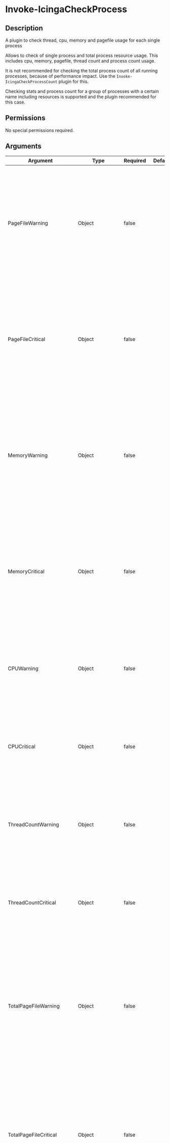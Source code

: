 # Invoke-IcingaCheckProcess

## Description

A plugin to check thread, cpu, memory and pagefile usage for each single process

Allows to check of single process and total process resource usage. This includes
cpu, memory, pagefile, thread count and process count usage.

It is not recommended for checking the total process count of all running processes, because of performance
impact. Use the `Invoke-IcingaCheckProcessCount` plugin for this.

Checking stats and process count for a group of processes with a certain name including resources is supported
and the plugin recommended for this case.

## Permissions

No special permissions required.

## Arguments

| Argument | Type | Required | Default | Description |
| ---      | ---  | ---      | ---     | ---         |
| PageFileWarning | Object | false |  | Compares each single process page file usage against the given threshold. Will throw warning if exceeded.<br /> Supports % unit to compare the process page file usage for the entire page file space available.<br /> <br /> Follows the Icinga Plugin threshold guidelines. |
| PageFileCritical | Object | false |  | Compares each single process page file usage against the given threshold. Will throw critical if exceeded.<br /> Supports % unit to compare the process page file usage for the entire page file space available.<br /> <br /> Follows the Icinga Plugin threshold guidelines. |
| MemoryWarning | Object | false |  | Compares each single process memory usage against the given threshold. Will throw warning if exceeded.<br /> Supports % unit to compare the process memory usage for the entire memory space available.<br /> <br /> Follows the Icinga Plugin threshold guidelines. |
| MemoryCritical | Object | false |  | Compares each single process memory usage against the given threshold. Will throw critical if exceeded.<br /> Supports % unit to compare the process memory usage for the entire memory space available.<br /> <br /> Follows the Icinga Plugin threshold guidelines. |
| CPUWarning | Object | false |  | Compares each single process cpu usage against the given threshold. Will throw warning if exceeded.<br /> <br /> Follows the Icinga Plugin threshold guidelines. |
| CPUCritical | Object | false |  | Compares each single process cpu usage against the given threshold. Will throw critical if exceeded.<br /> <br /> Follows the Icinga Plugin threshold guidelines. |
| ThreadCountWarning | Object | false |  | Compares each single process thread usage against the given threshold. Will throw warning if exceeded.<br /> <br /> Follows the Icinga Plugin threshold guidelines. |
| ThreadCountCritical | Object | false |  | Compares each single process thread usage against the given threshold. Will throw critical if exceeded.<br /> <br /> Follows the Icinga Plugin threshold guidelines. |
| TotalPageFileWarning | Object | false |  | Compares page file usage for all processes with the same name against the given threshold. Will throw warning if exceeded.<br /> Supports % unit to compare the total process page file usage for the entire page file space available.<br /> <br /> Follows the Icinga Plugin threshold guidelines. |
| TotalPageFileCritical | Object | false |  | Compares page file usage for all processes with the same name against the given threshold. Will throw critical if exceeded.<br /> Supports % unit to compare the total process page file usage for the entire page file space available.<br /> <br /> Follows the Icinga Plugin threshold guidelines. |
| TotalMemoryWarning | Object | false |  | Compares memory usage for all processes with the same name against the given threshold. Will throw warning if exceeded.<br /> Supports % unit to compare the total process memory usage for the entire memory space available.<br /> <br /> Follows the Icinga Plugin threshold guidelines. |
| TotalMemoryCritical | Object | false |  | Compares memory usage for all processes with the same name against the given threshold. Will throw critical if exceeded.<br /> Supports % unit to compare the total process memory usage for the entire memory space available.<br /> <br /> Follows the Icinga Plugin threshold guidelines. |
| TotalCPUWarning | Object | false |  | Compares cpu usage for all processes with the same name against the given threshold. Will throw warning if exceeded.<br /> <br /> Follows the Icinga Plugin threshold guidelines. |
| TotalCPUCritical | Object | false |  | Compares cpu usage for all processes with the same name against the given threshold. Will throw critical if exceeded.<br /> <br /> Follows the Icinga Plugin threshold guidelines. |
| TotalThreadCountWarning | Object | false |  | Compares thread usage for all processes with the same name against the given threshold. Will throw warning if exceeded.<br /> <br /> Follows the Icinga Plugin threshold guidelines. |
| TotalThreadCountCritical | Object | false |  | Compares thread usage for all processes with the same name against the given threshold. Will throw critical if exceeded.<br /> <br /> Follows the Icinga Plugin threshold guidelines. |
| TotalProcessCountWarning | Object | false |  | Compares process count for all processes with the same name against the given threshold. Will throw warning if exceeded.<br /> <br /> Follows the Icinga Plugin threshold guidelines. |
| TotalProcessCountCritical | Object | false |  | Compares process count for all processes with the same name against the given threshold. Will throw critical if exceeded.<br /> <br /> Follows the Icinga Plugin threshold guidelines. |
| Process | Array | false | @() | Allows to filter for a list of processes with a given name. Use the process name without file ending, like '.exe'. |
| OverrideNotFound | String | false | Unknown | This argument will allow you to override the default behavior of the plugin in case a process was not found on the<br /> system. By default, it will report UNKNOWN but you can set with this argument if the process state should be<br /> OK, WARNING or CRITICAL instead |
| ExcludeProcess | Array | false | @() | Define a list of process names which are excluded from the final result. Only the process name is required without '.exe' at the end. |
| NoPerfData | SwitchParameter | false | False | Set this argument to not write any performance data |
| Verbosity | Int32 | false | 0 | Changes the behavior of the plugin output which check states are printed:<br /> 0 (default): Only service checks/packages with state not OK will be printed<br /> 1: Only services with not OK will be printed including OK checks of affected check packages including Package config<br /> 2: Everything will be printed regardless of the check state<br /> 3: Identical to Verbose 2, but prints in addition the check package configuration e.g (All must be [OK]) |
| ThresholdInterval | String |  |  | Change the value your defined threshold checks against from the current value to a collected time threshold of the Icinga for Windows daemon, as described [here](https://icinga.com/docs/icinga-for-windows/latest/doc/service/10-Register-Service-Checks/). An example for this argument would be 1m or 15m which will use the average of 1m or 15m for monitoring. |

## Examples

### Example Command 1

```powershell
Invoke-IcingaCheckProcess -Process 'powershell';
```

### Example Output 1

```powershell
[OK] Process Overview: 1 Ok
| 'powershell::ifw_process::cpu'=76%;;;0;100 'powershell::ifw_process::memory'=1501471000B;;;0;6436880000 'powershell::ifw_process::pagefile'=1885120B;;;0;6979322000 'powershell::ifw_process::count'=7c;; 'powershell::ifw_process::threads'=106c;;    
```

### Example Command 2

```powershell
Invoke-IcingaCheckProcess -Process 'powershell' -CPUWarning '1%' -TotalCPUWarning '5%';
```

### Example Output 2

```powershell
[WARNING] Process Overview: 1 Warning [WARNING] powershell
\_ [WARNING] powershell
    \_ [WARNING] powershell [13436]
        \_ [WARNING] CPU Usage: 75.00% is greater than threshold 1%
    \_ [WARNING] powershell [9332]
        \_ [WARNING] CPU Usage: 98.00% is greater than threshold 1%
    \_ [WARNING] powershell Summary
        \_ [WARNING] CPU Usage: 173.00% is greater than threshold 5%
| 'powershell::ifw_process::cpu'=173%;5;;0;173 'powershell::ifw_process::memory'=1510900000B;;;0;6436880000 'powershell::ifw_process::pagefile'=1892332B;;;0;6979322000 'powershell::ifw_process::count'=7c;; 'powershell::ifw_process::threads'=112c;;    
```

### Example Command 3

```powershell
Invoke-IcingaCheckProcess -Process 'SearchIndexer' -MemoryWarning '0.1%';
```

### Example Output 3

```powershell
[WARNING] Process Overview: 1 Warning [WARNING] SearchIndexer
\_ [WARNING] SearchIndexer
    \_ [WARNING] SearchIndexer [5112]
        \_ [WARNING] Memory Usage: 0.30% (18.56MiB) is greater than threshold 0.1% (6.14MiB)
| 'searchindexer::ifw_process::count'=1c;; 'searchindexer::ifw_process::pagefile'=24156B;;;0;6979322000 'searchindexer::ifw_process::threads'=8c;; 'searchindexer::ifw_process::cpu'=0%;;;0;100 'searchindexer::ifw_process::memory'=19460100B;;;0;6436880000    
```


